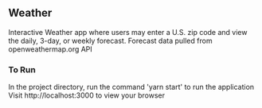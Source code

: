 ## Weather

Interactive Weather app where users may enter a U.S. zip code and view the daily, 3-day, or weekly forecast.
Forecast data pulled from openweathermap.org API

### To Run

In the project directory, run the command 'yarn start' to run the application
Visit http://localhost:3000 to view your browser
